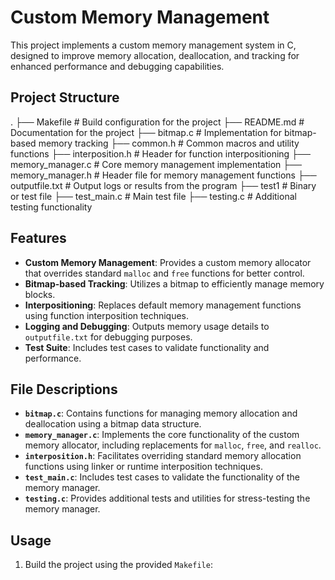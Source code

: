 # Custom Memory Management

This project implements a custom memory management system in C, designed to improve memory allocation, deallocation, and tracking for enhanced performance and debugging capabilities.

## Project Structure


.
├── Makefile              # Build configuration for the project
├── README.md             # Documentation for the project
├── bitmap.c              # Implementation for bitmap-based memory tracking
├── common.h              # Common macros and utility functions
├── interposition.h       # Header for function interpositioning
├── memory_manager.c      # Core memory management implementation
├── memory_manager.h      # Header file for memory management functions
├── outputfile.txt        # Output logs or results from the program
├── test1                 # Binary or test file
├── test_main.c           # Main test file
├── testing.c             # Additional testing functionality



## Features

- **Custom Memory Management**: Provides a custom memory allocator that overrides standard `malloc` and `free` functions for better control.
- **Bitmap-based Tracking**: Utilizes a bitmap to efficiently manage memory blocks.
- **Interpositioning**: Replaces default memory management functions using function interposition techniques.
- **Logging and Debugging**: Outputs memory usage details to `outputfile.txt` for debugging purposes.
- **Test Suite**: Includes test cases to validate functionality and performance.

## File Descriptions

- **`bitmap.c`**: Contains functions for managing memory allocation and deallocation using a bitmap data structure.
- **`memory_manager.c`**: Implements the core functionality of the custom memory allocator, including replacements for `malloc`, `free`, and `realloc`.
- **`interposition.h`**: Facilitates overriding standard memory allocation functions using linker or runtime interposition techniques.
- **`test_main.c`**: Includes test cases to validate the functionality of the memory manager.
- **`testing.c`**: Provides additional tests and utilities for stress-testing the memory manager.

## Usage

1. Build the project using the provided `Makefile`:
